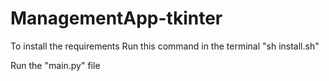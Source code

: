 # ManagementApp-tkinter

To install the requirements
Run this command in the terminal "sh install.sh"

Run the "main.py" file
